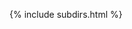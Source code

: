 ---
---


{% include subdirs.html %}

<!--
{% include automenu.html url='{{ site.baseurl }}' sort="url" reverse=true all=true %}
{% include crumbs.html %}
{% include drop.html %}
-->

